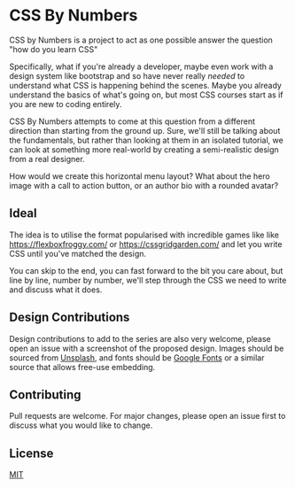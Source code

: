 # CSS By Numbers

CSS by Numbers is a project to act as one possible answer the question "how do you learn CSS"

Specifically, what if you're already a developer, maybe even work with a design system like bootstrap and so have never really _needed_ to understand what CSS is happening behind the scenes. Maybe you already understand the basics of what's going on, but most CSS courses start as if you are new to coding entirely.

CSS By Numbers attempts to come at this question from a different direction than starting from the ground up. Sure, we'll still be talking about the fundamentals, but rather than looking at them in an isolated tutorial, we can look at something more real-world by creating a semi-realistic design from a real designer.

How would we create this horizontal menu layout? What about the hero image with a call to action button, or an author bio with a rounded avatar?

## Ideal

The idea is to utilise the format popularised with incredible games like like https://flexboxfroggy.com/ or https://cssgridgarden.com/ and let you write CSS until you've matched the design.

You can skip to the end, you can fast forward to the bit you care about, but line by line, number by number, we'll step through the CSS we need to write and discuss what it does.

## Design Contributions
Design contributions to add to the series are also very welcome, please open an issue with a screenshot of the proposed design. Images should be sourced from [Unsplash](https://unsplash.com/), and fonts should be [Google Fonts](https://fonts.google.com/) or a similar source that allows free-use embedding.

## Contributing
Pull requests are welcome. For major changes, please open an issue first to discuss what you would like to change.

## License
[MIT](https://choosealicense.com/licenses/mit/)
